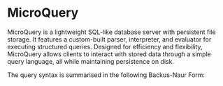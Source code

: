 # MicroQuery
MicroQuery is a lightweight SQL-like database server with persistent file storage. It features a custom-built parser, interpreter, and evaluator for executing structured queries. Designed for efficiency and flexibility, MicroQuery allows clients to interact with stored data through a simple query language, all while maintaining persistence on disk.




The query syntax is summarised in the following Backus-Naur Form:


